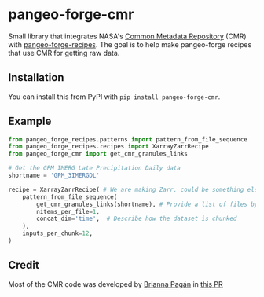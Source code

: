 # pangeo-forge-cmr

Small library that integrates NASA's [Common Metadata Repository](https://www.earthdata.nasa.gov/eosdis/science-system-description/eosdis-components/cmr)
(CMR) with [pangeo-forge-recipes](https://github.com/pangeo-forge/pangeo-forge-recipes).
The goal is to help make pangeo-forge recipes that use CMR for getting raw data.

## Installation

You can install this from PyPI with `pip install pangeo-forge-cmr`.

## Example

```python
from pangeo_forge_recipes.patterns import pattern_from_file_sequence
from pangeo_forge_recipes.recipes import XarrayZarrRecipe
from pangeo_forge_cmr import get_cmr_granules_links

# Get the GPM IMERG Late Precipitation Daily data
shortname = 'GPM_3IMERGDL'

recipe = XarrayZarrRecipe( # We are making Zarr, could be something else too
    pattern_from_file_sequence(
        get_cmr_granules_links(shortname), # Provide a list of files by querying CMR
        nitems_per_file=1,
        concat_dim='time',  # Describe how the dataset is chunked
    ),
    inputs_per_chunk=12,
)
```

## Credit

Most of the CMR code was developed by [Brianna Pagán](https://github.com/briannapagan)
in [this PR](https://github.com/pangeo-forge/staged-recipes/pull/190)